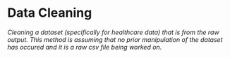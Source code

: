 # Data Cleaning

_Cleaning a dataset (specifically for healthcare data) that is from the raw output. This method is assuming that no prior manipulation of the dataset has occured and it is a raw csv file being worked on._
